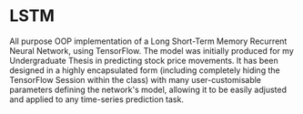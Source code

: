 # LSTM

All purpose OOP implementation of a Long Short-Term Memory Recurrent Neural Network, using TensorFlow. The model was initially produced for my Undergraduate Thesis in predicting stock price movements. It has been designed in a highly encapsulated form (including completely hiding the TensorFlow Session within the class) with many user-customisable parameters defining the network's model, allowing it to be easily adjusted and applied to any time-series prediction task.
